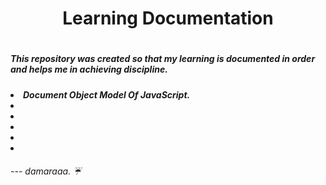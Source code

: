 <h1 align="center">Learning Documentation<h1>
<h5>This repository was created so that my learning is documented in order and helps me in achieving discipline.<h5>
<li>Document Object Model Of JavaScript.  
<li>
<li>
<li>
<li>
<li>
<h6> --- damaraaa. ☔<h6>
